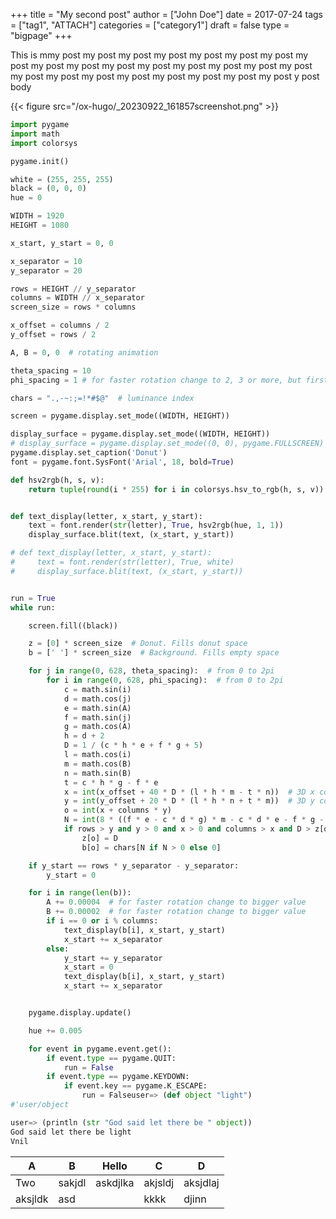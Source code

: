 +++
title = "My second post"
author = ["John Doe"]
date = 2017-07-24
tags = ["tag1", "ATTACH"]
categories = ["category1"]
draft = false
type = "bigpage"
+++

This is mmy post my post my post my post my post my post my post my post my post my post my post my post my post my post my post my post my post my post my post my post my post my post my post my post y post body

{{< figure src="/ox-hugo/_20230922_161857screenshot.png" >}}

```python
import pygame
import math
import colorsys

pygame.init()

white = (255, 255, 255)
black = (0, 0, 0)
hue = 0

WIDTH = 1920
HEIGHT = 1080

x_start, y_start = 0, 0

x_separator = 10
y_separator = 20

rows = HEIGHT // y_separator
columns = WIDTH // x_separator
screen_size = rows * columns

x_offset = columns / 2
y_offset = rows / 2

A, B = 0, 0  # rotating animation

theta_spacing = 10
phi_spacing = 1 # for faster rotation change to 2, 3 or more, but first change 86, 87 lines as commented

chars = ".,-~:;=!*#$@"  # luminance index

screen = pygame.display.set_mode((WIDTH, HEIGHT))

display_surface = pygame.display.set_mode((WIDTH, HEIGHT))
# display_surface = pygame.display.set_mode((0, 0), pygame.FULLSCREEN)
pygame.display.set_caption('Donut')
font = pygame.font.SysFont('Arial', 18, bold=True)

def hsv2rgb(h, s, v):
    return tuple(round(i * 255) for i in colorsys.hsv_to_rgb(h, s, v))


def text_display(letter, x_start, y_start):
    text = font.render(str(letter), True, hsv2rgb(hue, 1, 1))
    display_surface.blit(text, (x_start, y_start))

# def text_display(letter, x_start, y_start):
#     text = font.render(str(letter), True, white)
#     display_surface.blit(text, (x_start, y_start))


run = True
while run:

    screen.fill((black))

    z = [0] * screen_size  # Donut. Fills donut space
    b = [' '] * screen_size  # Background. Fills empty space

    for j in range(0, 628, theta_spacing):  # from 0 to 2pi
        for i in range(0, 628, phi_spacing):  # from 0 to 2pi
            c = math.sin(i)
            d = math.cos(j)
            e = math.sin(A)
            f = math.sin(j)
            g = math.cos(A)
            h = d + 2
            D = 1 / (c * h * e + f * g + 5)
            l = math.cos(i)
            m = math.cos(B)
            n = math.sin(B)
            t = c * h * g - f * e
            x = int(x_offset + 40 * D * (l * h * m - t * n))  # 3D x coordinate after rotation
            y = int(y_offset + 20 * D * (l * h * n + t * m))  # 3D y coordinate after rotation
            o = int(x + columns * y)
            N = int(8 * ((f * e - c * d * g) * m - c * d * e - f * g - l * d * n))  # luminance index
            if rows > y and y > 0 and x > 0 and columns > x and D > z[o]:
                z[o] = D
                b[o] = chars[N if N > 0 else 0]

    if y_start == rows * y_separator - y_separator:
        y_start = 0

    for i in range(len(b)):
        A += 0.00004  # for faster rotation change to bigger value
        B += 0.00002  # for faster rotation change to bigger value
        if i == 0 or i % columns:
            text_display(b[i], x_start, y_start)
            x_start += x_separator
        else:
            y_start += y_separator
            x_start = 0
            text_display(b[i], x_start, y_start)
            x_start += x_separator


    pygame.display.update()

    hue += 0.005

    for event in pygame.event.get():
        if event.type == pygame.QUIT:
            run = False
        if event.type == pygame.KEYDOWN:
            if event.key == pygame.K_ESCAPE:
                run = Falseuser=> (def object "light")
#'user/object

user=> (println (str "God said let there be " object))
God said let there be light
Vnil
```

| A       | B      | Hello    | C       | D        |
|---------|--------|----------|---------|----------|
| Two     | sakjdl | askdjlka | akjsldj | aksjdlaj |
| aksjldk | asd    |          | kkkk    | djinn    |

